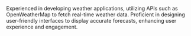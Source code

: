 Experienced in developing weather applications, utilizing APIs such as OpenWeatherMap to fetch real-time weather data. Proficient in designing user-friendly interfaces to display accurate forecasts, enhancing user experience and engagement.
